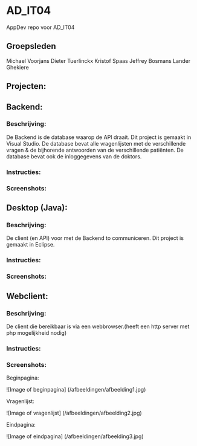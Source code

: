 # AD_IT04
AppDev repo voor AD_IT04

## Groepsleden
Michael Voorjans
Dieter Tuerlinckx
Kristof Spaas
Jeffrey Bosmans
Lander Ghekiere

## Projecten:

## Backend:

### Beschrijving:
De Backend is de database waarop de API draait. Dit project is gemaakt in Visual Studio. De database bevat alle vragenlijsten 
met de verschillende vragen & de bijhorende antwoorden van de verschillende patiënten. De database bevat ook de inloggegevens
van de doktors.

### Instructies:

### Screenshots:


## Desktop (Java):

### Beschrijving:
De client (en API) voor met de Backend to communiceren. Dit project is gemaakt in Eclipse.

### Instructies:

### Screenshots:


## Webclient:

### Beschrijving:
De client die bereikbaar is via een webbrowser.(heeft een http server met php mogelijkheid nodig)

### Instructies:

### Screenshots:

Beginpagina:

![Image of beginpagina]
(/afbeeldingen/afbeelding1.jpg)

Vragenlijst:

![Image of vragenlijst]
(/afbeeldingen/afbeelding2.jpg)

Eindpagina:

![Image of eindpagina]
(/afbeeldingen/afbeelding3.jpg)